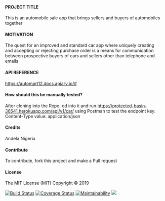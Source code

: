 #### PROJECT TITLE
This is an automobile sale app that brings sellers and buyers of automobiles together

#### MOTIVATION
The quest for an improved and standard car app where uniquely creating and accepting or rejecting purchase order is a means for communication between prospective buyers of cars and sellers other than telephone and emails

#### API REFERENCE
https://automart12.docs.apiary.io/#

#### How should this be manually tested?
After cloning into the Repo, cd into it and run
https://protected-basin-36541.herokuapp.com/api/v1/car/
using Postman to test the endpoint
key: Content-Type value: application/json

#### Credits
Andela Nigeria

#### Contribute
To contribute, fork this project and make a Pull request

#### License
The MIT License (MIT)
Copyright © 2019 <Adedayo>

[![Build Status](https://travis-ci.com/Adedayo-A/Auto_Mart.svg?branch=develop)](https://travis-ci.com/Adedayo-A/Auto_Mart)
[![Coverage Status](https://coveralls.io/repos/github/Adedayo-A/Auto_Mart/badge.svg?branch=develop)](https://coveralls.io/github/Adedayo-A/Auto_Mart?branch=develop)
[![Maintainability](https://api.codeclimate.com/v1/badges/fd3af221867a5e870621/maintainability)](https://codeclimate.com/github/Adedayo-A/Auto_Mart/maintainability)
<a href="https://codeclimate.com/github/Adedayo-A/Auto_Mart/test_coverage"><img src="https://api.codeclimate.com/v1/badges/fd3af221867a5e870621/test_coverage" /></a>
